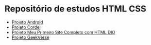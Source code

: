 # Repositório de estudos HTML CSS

* [Projeto Android](https://j4nah.github.io/projeto-android/)
* [Projeto Cordel](https://j4nah.github.io/projeto-cordel/)
* [Projeto Meu Primeiro Site Completo com HTML DIO](https://j4nah.github.io/Desafio-site-DIO/)
* [Projeto GeekVerse](https://j4nah.github.io/GeekVerse/)
        
